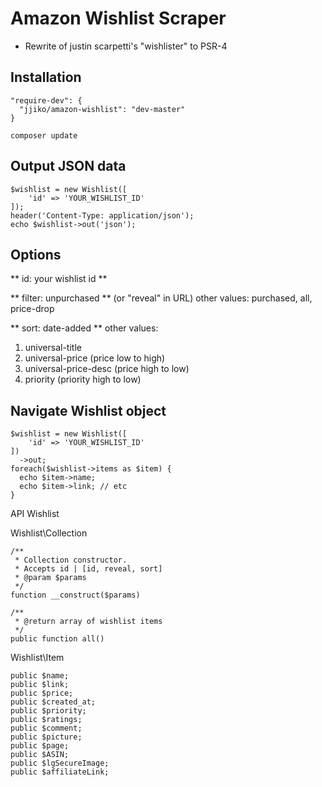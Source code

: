 Amazon Wishlist Scraper
==================
* Rewrite of justin scarpetti's "wishlister" to PSR-4

## Installation ##

    "require-dev": {
      "jjiko/amazon-wishlist": "dev-master"
    }

    composer update

## Output JSON data ##

    $wishlist = new Wishlist([
        'id' => 'YOUR_WISHLIST_ID'
    ]);
    header('Content-Type: application/json');
    echo $wishlist->out('json');

## Options ##

** id: your wishlist id **

** filter: unpurchased **
(or "reveal" in URL)
other values: purchased, all, price-drop

** sort: date-added **
other values:
1. universal-title
1. universal-price (price low to high)
1. universal-price-desc (price high to low)
1. priority (priority high to low)

## Navigate Wishlist object ##

    $wishlist = new Wishlist([
        'id' => 'YOUR_WISHLIST_ID'
    ])
      ->out;
    foreach($wishlist->items as $item) {
      echo $item->name; 
      echo $item->link; // etc
    }
    
API
Wishlist

Wishlist\Collection

    /**
     * Collection constructor.
     * Accepts id | [id, reveal, sort]
     * @param $params
     */
    function __construct($params)
      
    /**
     * @return array of wishlist items
     */
    public function all()
    
    
Wishlist\Item

    public $name;
    public $link;
    public $price;
    public $created_at;
    public $priority;
    public $ratings;
    public $comment;
    public $picture;
    public $page;
    public $ASIN;
    public $lgSecureImage;
    public $affiliateLink;

